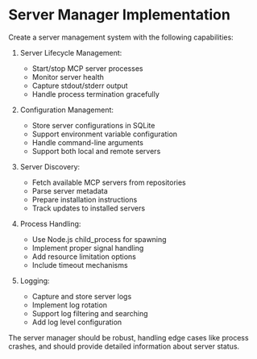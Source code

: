 # Server Manager Implementation

Create a server management system with the following capabilities:

1. Server Lifecycle Management:
   - Start/stop MCP server processes
   - Monitor server health
   - Capture stdout/stderr output
   - Handle process termination gracefully

2. Configuration Management:
   - Store server configurations in SQLite
   - Support environment variable configuration
   - Handle command-line arguments
   - Support both local and remote servers

3. Server Discovery:
   - Fetch available MCP servers from repositories
   - Parse server metadata
   - Prepare installation instructions
   - Track updates to installed servers

4. Process Handling:
   - Use Node.js child_process for spawning
   - Implement proper signal handling
   - Add resource limitation options
   - Include timeout mechanisms

5. Logging:
   - Capture and store server logs
   - Implement log rotation
   - Support log filtering and searching
   - Add log level configuration

The server manager should be robust, handling edge cases like process crashes, and should provide detailed information about server status.
